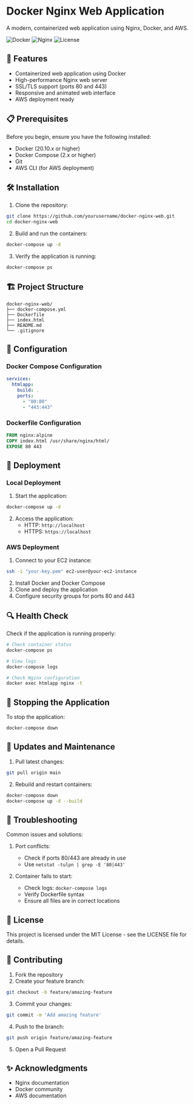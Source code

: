 # Docker Nginx Web Application

A modern, containerized web application using Nginx, Docker, and AWS.

![Docker](https://img.shields.io/badge/Docker-Ready-blue)
![Nginx](https://img.shields.io/badge/Nginx-Stable-green)
![License](https://img.shields.io/badge/License-MIT-yellow)

## 🚀 Features

- Containerized web application using Docker
- High-performance Nginx web server
- SSL/TLS support (ports 80 and 443)
- Responsive and animated web interface
- AWS deployment ready

## 📋 Prerequisites

Before you begin, ensure you have the following installed:
- Docker (20.10.x or higher)
- Docker Compose (2.x or higher)
- Git
- AWS CLI (for AWS deployment)

## 🛠️ Installation

1. Clone the repository:
```bash
git clone https://github.com/yourusername/docker-nginx-web.git
cd docker-nginx-web
```

2. Build and run the containers:
```bash
docker-compose up -d
```

3. Verify the application is running:
```bash
docker-compose ps
```

## 🏗️ Project Structure

```
docker-nginx-web/
├── docker-compose.yml
├── Dockerfile
├── index.html
├── README.md
└── .gitignore
```

## 🔧 Configuration

### Docker Compose Configuration
```yaml
services:
  htmlapp:
    build: . 
    ports:
      - "80:80"
      - "443:443"
```

### Dockerfile Configuration
```dockerfile
FROM nginx:alpine
COPY index.html /usr/share/nginx/html/
EXPOSE 80 443
```

## 🚀 Deployment

### Local Deployment
1. Start the application:
```bash
docker-compose up -d
```

2. Access the application:
   - HTTP: `http://localhost`
   - HTTPS: `https://localhost`

### AWS Deployment
1. Connect to your EC2 instance:
```bash
ssh -i "your-key.pem" ec2-user@your-ec2-instance
```

2. Install Docker and Docker Compose
3. Clone and deploy the application
4. Configure security groups for ports 80 and 443

## 🔍 Health Check

Check if the application is running properly:
```bash
# Check container status
docker-compose ps

# View logs
docker-compose logs

# Check Nginx configuration
docker exec htmlapp nginx -t
```

## 🛑 Stopping the Application

To stop the application:
```bash
docker-compose down
```

## 🔄 Updates and Maintenance

1. Pull latest changes:
```bash
git pull origin main
```

2. Rebuild and restart containers:
```bash
docker-compose down
docker-compose up -d --build
```

## 🐛 Troubleshooting

Common issues and solutions:

1. Port conflicts:
   - Check if ports 80/443 are already in use
   - Use `netstat -tulpn | grep -E '80|443'`

2. Container fails to start:
   - Check logs: `docker-compose logs`
   - Verify Dockerfile syntax
   - Ensure all files are in correct locations

## 📜 License

This project is licensed under the MIT License - see the LICENSE file for details.

## 👥 Contributing

1. Fork the repository
2. Create your feature branch:
```bash
git checkout -b feature/amazing-feature
```
3. Commit your changes:
```bash
git commit -m 'Add amazing feature'
```
4. Push to the branch:
```bash
git push origin feature/amazing-feature
```
5. Open a Pull Request

## ✨ Acknowledgments

- Nginx documentation
- Docker community
- AWS documentation
